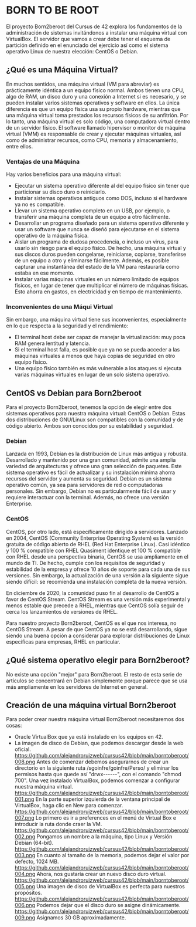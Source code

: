 # BORN TO BE ROOT
El proyecto Born2beroot del Cursus de 42 explora los fundamentos de la administración de sistemas invitándonos a instalar una máquina virtual con VirtualBox.
El servidor que vamos a crear debe tener el esquema de partición definido en el enunciado del ejercicio así como el sistema operativo Linux de nuestra elección: CentOS o Debian.

## ¿Qué es una Máquina Virtual?
En muchos sentidos, una máquina virtual (VM para abreviar) es prácticamente idéntica a un equipo físico normal.
Ambos tienen una CPU, algo de RAM, un disco duro y una conexión a Internet si es necesario, y se pueden instalar varios sistemas operativos y software en ellos.
La única diferencia es que un equipo física usa su propio hardware, mientras que una máquina virtual toma prestados los recursos físicos de su anfitrión.
Por lo tanto, una máquina virtual es solo código, una computadora virtual dentro de un servidor físico.
El software llamado hipervisor o monitor de máquina virtual (VMM) es responsable de crear y ejecutar máquinas virtuales, así como de administrar recursos, como CPU, memoria y almacenamiento, entre ellos.
### Ventajas de una Máquina 
Hay varios beneficios para una máquina virtual:
* Ejecutar un sistema operativo diferente al del equipo físico sin tener que particionar su disco duro o reiniciarlo.
* Instalar sistemas operativos antiguos como DOS, incluso si el hardware ya no es compatible.
* Llevar un sistema operativo completo en un USB, por ejemplo, o transferir una máquina completa de un equipo a otro fácilmente.
* Desarrollar un programa diseñado para un sistema operativo diferente y usar un software que nunca se diseñó para ejecutarse en el sistema operativo de la máquina física.
* Aislar un programa de dudosa procedencia, o incluso un virus, para usarlo sin riesgo para el equipo físico. De hecho, una máquina virtual y sus discos duros pueden congelarse, reiniciarse, copiarse, transferirse de un equipo a otro y eliminarse fácilmente. Además, es posible capturar una instantánea del estado de la VM para restaurarla como estaba en ese momento.
* Instalar varias máquinas virtuales en un número limitado de equipos físicos, en lugar de tener que multiplicar el número de máquinas físicas. Esto ahorra en gastos, en electricidad y en tiempo de mantenimiento.
### Inconvenientes de una Máqui Virtual
Sin embargo, una máquina virtual tiene sus inconvenientes, especialmente en lo que respecta a la seguridad y el rendimiento:
* El terminal host debe ser capaz de manejar la virtualización: muy poca RAM genera lentitud y latencia.
* Si el terminal host falla, es posible que ya no se pueda acceder a las máquinas virtuales a menos que haya copias de seguridad en otro equipo físico.
* Una equipo físico también es más vulnerable a los ataques si ejecuta varias máquinas virtuales en lugar de un solo sistema operativo.
## CentOS vs Debian para Born2beroot
Para el proyecto Born2beroot, tenemos la opción de elegir entre dos sistemas operativos para nuestra máquina virtual: CentOS o Debian.
Estas dos distribuciones de GNU/Linux son compatibles con la comunidad y de código abierto. Ambos son conocidos por su estabilidad y seguridad.
### Debian
Lanzada en 1993, Debian es la distribución de Linux más antigua y robusta.
Desarrollado y mantenido por una gran comunidad, admite una amplia variedad de arquitecturas y ofrece una gran selección de paquetes.
Este sistema operativo es fácil de actualizar y su instalación mínima ahorra recursos del servidor y aumenta su seguridad.
Debian es un sistema operativo común, ya sea para servidores de red o computadoras personales.
Sin embargo, Debian no es particularmente fácil de usar y requiere interactuar con la terminal. Además, no ofrece una versión Enterprise.
### CentOS
CentOS, por otro lado, está específicamente dirigido a servidores.
Lanzado en 2004, CentOS (Community Enterprise Operating System) es la versión gratuita de código abierto de RHEL (Red Hat Enterprise Linux).
Casi idéntico y 100 % compatible con RHEL Quasiment identique et 100 % compatible con RHEL desde una perspectiva binaria, CentOS se usa ampliamente en el mundo de TI.
De hecho, cumple con los requisitos de seguridad y estabilidad de la empresa y ofrece 10 años de soporte para cada una de sus versiones.
Sin embargo, la actualización de una versión a la siguiente sigue siendo difícil: se recomienda una instalación completa de la nueva versión.

En diciembre de 2020, la comunidad puso fin al desarrollo de CentOS a favor de CentOS Stream.
CentOS Stream es una versión más experimental y menos estable que precede a RHEL, mientras que CentOS solía seguir de cerca los lanzamientos de versiones de RHEL.

Para nuestro proyecto Born2beroot, CentOS es el que nos interesa, no CentOS Stream.
A pesar de que CentOS ya no se está desarrollando, sigue siendo una buena opción a considerar para explorar distribuciones de Linux específicas para empresas, RHEL en particular.
## ¿Qué sistema operativo elegir para Born2beroot?
No existe una opción "mejor" para Born2beroot.
El resto de esta serie de artículos se concentrará en Debian simplemente porque parece que se usa más ampliamente en los servidores de Internet en general.
## Creación de una máquina virtual Born2beroot
Para poder crear nuestra máquina virtual Born2beroot necesitaremos dos cosas:
* Oracle VirtualBox que ya está instalado en los equipos en 42.
* La imagen de disco de Debian, que podemos descargar desde la web oficial.
https://github.com/alejandroruizweb/cursus42/blob/main/borntoberoot/008.png
Antes de comenzar debemos asegurarnos de crear un directorio en la siguiente ruta /sgoinfre/goinfre/Perso/ y eliminar los permisos hasta que quede así "drwx------", con el comando "chmod 700".
Una vez instalado VirtualBox, podemos comenzar a configurar nuestra máquina virtual.
https://github.com/alejandroruizweb/cursus42/blob/main/borntoberoot/001.png
En la parte superior izquierda de la ventana principal de VirtualBox, haga clic en New para comenzar.
https://github.com/alejandroruizweb/cursus42/blob/main/borntoberoot/007.png
Lo primero es ir a preferences en el menú de Virtual Box e introducir la ruta donde craer la VM.
https://github.com/alejandroruizweb/cursus42/blob/main/borntoberoot/002.png
Pongamos un nombre a la máquina, tipo Linux y Versión Debian (64-bit).
https://github.com/alejandroruizweb/cursus42/blob/main/borntoberoot/003.png
En cuanto al tamaño de la memoria, podemos dejar el valor por defecto, 1024 MB.
https://github.com/alejandroruizweb/cursus42/blob/main/borntoberoot/004.png
Ahora, nos gustaría crear un nuevo disco duro virtual.
https://github.com/alejandroruizweb/cursus42/blob/main/borntoberoot/005.png
Una imagen de disco de VirtualBox es perfecta para nuestros propósitos.
https://github.com/alejandroruizweb/cursus42/blob/main/borntoberoot/006.png
Podemos dejar que el disco duro se asigne dinámicamente.
https://github.com/alejandroruizweb/cursus42/blob/main/borntoberoot/009.png
Asignamos 30 GB aproximadamente.
